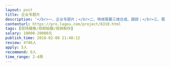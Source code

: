 ```yaml
---                
layout: post       
title: 企业专题片           
description: '</br>一、企业专题片；</br>二、特效需要三维合成、跟踪；</br>三、需要调色</br>四、时间长度：6分；制作周期30天；</br>'     
contenturl: https://pro.lagou.com/project/6310.html      
tags: [现场摄像/视频拍摄/视频制作]            
salary: 10000-20000元          
publish_time: 2018-02-08 21:48:12         
review: 4746人                   
apply: 5人                   
recommend: 0人                   
time_range: 2-4周              
---                 
```

